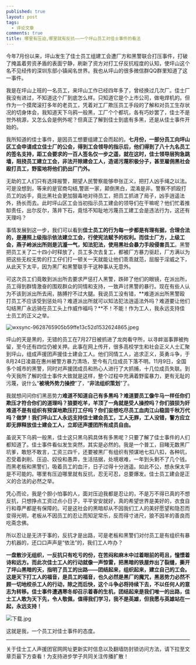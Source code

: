 ```yaml
---
published: true
layout: post
tags:
  - 评论文章
comments: true
title: 哪里有压迫,哪里就有反抗——一个坪山员工对佳士事件的看法
---
```


今年7月份以来，坪山发生了佳士员工组建工会遭厂方和黑警联合打压事件，打破了掩盖着劳资矛盾的表面宁静，刷新了资方对打工仔反抗程度的认知，使坪山这个名不见经传的深圳东部小镇闻名世界。我也从坪山的很多微信群QQ群里知道了这一事件。

我是在坪山上班的一名员工，来坪山工作已经四年多了，曾经换过几次厂。佳士厂我没有进过，不知道这个厂到底怎么样。只知道它是个上市公司，做电焊机的。但作为一个摸爬滚打多年的老员工，凭着对工厂欺压员工手段的了解和对员工生存状况的切身体会，我知道天下乌鸦一般黑，工厂个个都坑，各有巧妙罢了，佳士不是世外桃源，又怎么会是例外呢？但真正了解到佳士到底有多黑，还是从佳士事件开始的。

我所知道的佳士事件，是因员工想要组建工会而起的。**七月份，一部分员工向坪山区工会申请成立佳士厂的公会，得到工会领导的指示后，他们得到了八十九名员工的签名支持，距工会要求的一百人签名仅一步之遥，就在这时，佳士领导层狗急跳墙，阻挠员工建立工会，非法开除建会工人，造谣污蔑积极分子，甚至雇佣黑社会殴打员工，野蛮地将他们扔出厂门外。**

无助的工人们只有选择报警，期望人民警察能够申张正义，把打人凶手绳之以法。可是没想到，等来的是官商勾结,警匪一家，颠倒黑白，混淆是非。警察不抓殴打员工的凶手，竟比黑社会更加狠毒地对待员工，把员工抓进了局子，凶手逍遥法外，扬长而去。此时坪山区工会当初指示员工建会的领导们在干嘛呢？他们忙着推缷责任，出尔反尔，落井下石，竟恬不知耻地污蔑员工建工会是违法行为，这还有天理吗？

事情发展到这一步，我们可以看到**佳士员工的行为每一步都是有理有据，合理合法的，是遵照上级指示依法建立工会，行使宪法赋予的权利。**而佳士厂方，上级工会，燕子岭派出所则是**沆瀣一气，知法犯法，使用黑社会暴力手段侵害员工**。黑警把员工关了二十四小时释放了，员工多次去复工，都被厂方暴力驱赶，厂方满以为把这些无权无势的打工仔们打一顿关一天就能让他们乖乖就范，屈服于淫威之下，从此天下太平，因为黑厂和黑警联手干这种事从无意外。

可这次员工们竟敢到派出所去要求严惩打人黑警，跌碎了他们的眼镜，在派出所，员工得到群情激奋的围观群众的同情和支持，一致声讨黑警的暴行。现在有些人认为不该到派出所去闹，胳膊拧不过大腿。我说员工没有错，**难道派出所黑警殴打员工不应该受到惩处吗？难道派出所就可以知法犯法逍遥法外吗？难道要让他们勾结黑厂永远骑在员工头上作威作福吗？**不！不能！作为工人，我永远支持佳士员工的正义之举。

<img src="https://i.loli.net/2018/11/21/5bf5471d42ffb.jpeg" alt="wxsync-9628765905b59ffe13c52d1532624865.jpeg" title="wxsync-9628765905b59ffe13c52d1532624865.jpeg" />

坪山的天是黑的，无错的员工在7月27日被抓进了龙岗看守所，以寻衅滋事罪被拘留，至今还有四位仍被关押。此事在网上传开，很多高校学生和社会正义人士汇聚到坪山，组成声援团声援佳士建会工人。他们同情工人，追求正义，英勇斗争，于8月24日凌晨在惠州被警方暴力清场，至今有几位成员下落不明。11月9日，全国多个城市的黑警，同时对声援团成员和热心人进行了大抓捕，十几位成员失联。到今天我所了解的佳士事件大致就是这样，整个过程中充满着野蛮暴力，更有无耻的污蔑，说什么“**被境外势力操控**”了，“**非法组织策划**”了。

我就想问问你们黑恶势力**难道不知道自己有多黑吗？难道要员工像牛马一样任你们欺压才符合你们的道理吗？狼要吃羊，羊顶了一角就是受人操控吗？你们狼狈为奸难道不是有组织有预谋地欺压打工仔吗？你们妄想吃尽员工血肉江山稳固千秋万代吗？做梦！我们坪山工人永远支持佳士建会员工，工人无罪，工人没错，警方应立即无罪释放佳士建会工人，立即还声援团所有成员自由。**

虽说天下乌鸦一般黑，佳士这只黑乌鸦具体有多黑呢？只要了解了佳士事件的人们都知道了。佳士事件看似发生突然，其实是必然的。我是一个普工，目睹无数黑厂坑爹，敢怒不敢言，工资三四千，还要被黑厂有组织有预谋地七扣八扣，各种坑，忍受着剥削、压迫、奴役和愚弄，生活拮据，处境艰难，一年到头剩不了几个钱。而黑老板和黑警们，吸着员工的血汗，日子过得十分逍遥。如此不公，想永保太平是不可能的。哪里有压迫哪里就有反抗，忍无可忍，总要爆发。佳士员工建会是正义的合法的必然之举。

凭心而论，我是个胆小怕事的人，面对压迫我都是忍让的，不是万不得已真的不想反抗，只想挣点工资过点小日子，平平安安就好，真的希望世界是美好的，衣食自行和尊严都是有保障的。可是这社会的黑暗却从不因我们工人的美好愿望和隐忍而变得光明，老板从不因员工的忍让而知足常乐，反而得寸进尺，狼不因羊的善良而吃斋念佛。

所以忍让是无济于事的，反抗才是出路，可是老板和黑警们对付员工是有组织有暴力机器的，还口口声声是“依法”的，我们工人咋办？

**一盘散沙无组织，一反抗只有吃亏的份，在苦闷和麻木中过着眼前的苟且，憧憬着诗和远方。而此次佳士工人的行动就像一声惊雷，把黑暗的铁屋炸出了裂缝，撕开了坪山黑暗的天，指明了员工的出路——团结起来，组织起来，建立自己的工会。这是天下打工人的福音，是员工的福音，也久必然是黑厂的魔咒，黑恶势力必然不顾一切地绞杀工人的行动，除之而后快，这个斗争必将持续下去，不以任何人的意志为转移。佳士事件遭遇寒冬却召示着春的生机，团结起来是我们唯一的出路，佳士工人敢为天下先，令人敬佩，值得我们学习，我不是英雄，但我愿与英雄站在一起，永远支持！**

<img src="https://i.loli.net/2018/11/21/5bf546b36fdef.jpg" alt="下载.jpg" title="下载.jpg" />

这就是我，一个员工对佳士事件的态度。

---
关于佳士工人声援团官网网址更新实时信息以及翻墙防封锁访问方法，请下拉至文章页最下方查看！为支持进步学子共同关注传播扩散！
